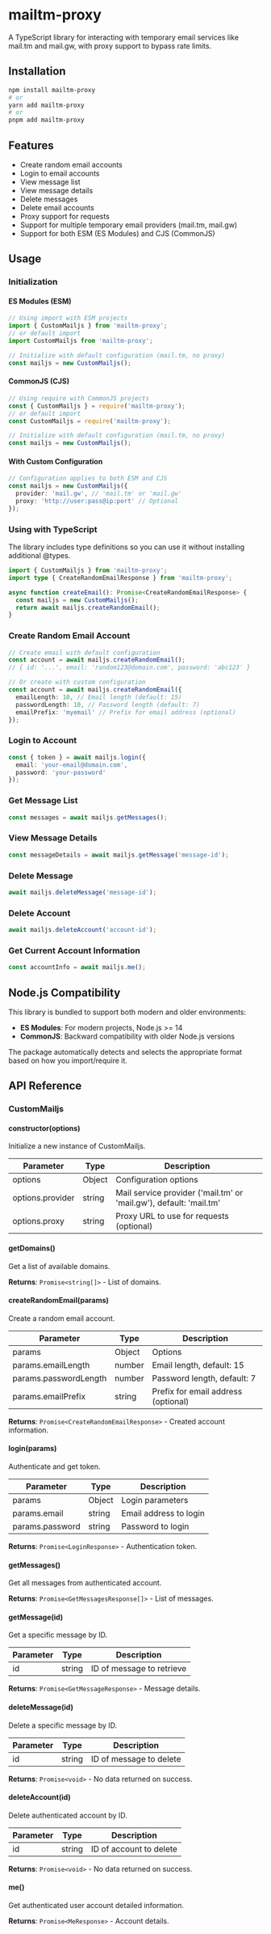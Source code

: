 # mailtm-proxy

A TypeScript library for interacting with temporary email services like mail.tm and mail.gw, with proxy support to bypass rate limits.

## Installation

```bash
npm install mailtm-proxy
# or
yarn add mailtm-proxy
# or
pnpm add mailtm-proxy
```

## Features

- Create random email accounts
- Login to email accounts
- View message list
- View message details
- Delete messages
- Delete email accounts
- Proxy support for requests
- Support for multiple temporary email providers (mail.tm, mail.gw)
- Support for both ESM (ES Modules) and CJS (CommonJS)

## Usage

### Initialization

#### ES Modules (ESM)

```typescript
// Using import with ESM projects
import { CustomMailjs } from 'mailtm-proxy';
// or default import
import CustomMailjs from 'mailtm-proxy';

// Initialize with default configuration (mail.tm, no proxy)
const mailjs = new CustomMailjs();
```

#### CommonJS (CJS)

```javascript
// Using require with CommonJS projects
const { CustomMailjs } = require('mailtm-proxy');
// or default import
const CustomMailjs = require('mailtm-proxy');

// Initialize with default configuration (mail.tm, no proxy)
const mailjs = new CustomMailjs();
```

#### With Custom Configuration

```typescript
// Configuration applies to both ESM and CJS
const mailjs = new CustomMailjs({
  provider: 'mail.gw', // 'mail.tm' or 'mail.gw'
  proxy: 'http://user:pass@ip:port' // Optional
});
```

### Using with TypeScript

The library includes type definitions so you can use it without installing additional @types.

```typescript
import { CustomMailjs } from 'mailtm-proxy';
import type { CreateRandomEmailResponse } from 'mailtm-proxy';

async function createEmail(): Promise<CreateRandomEmailResponse> {
  const mailjs = new CustomMailjs();
  return await mailjs.createRandomEmail();
}
```

### Create Random Email Account

```typescript
// Create email with default configuration
const account = await mailjs.createRandomEmail();
// { id: '...', email: 'random123@domain.com', password: 'abc123' }

// Or create with custom configuration
const account = await mailjs.createRandomEmail({
  emailLength: 10, // Email length (default: 15)
  passwordLength: 10, // Password length (default: 7)
  emailPrefix: 'myemail' // Prefix for email address (optional)
});
```

### Login to Account

```typescript
const { token } = await mailjs.login({
  email: 'your-email@domain.com',
  password: 'your-password'
});
```

### Get Message List

```typescript
const messages = await mailjs.getMessages();
```

### View Message Details

```typescript
const messageDetails = await mailjs.getMessage('message-id');
```

### Delete Message

```typescript
await mailjs.deleteMessage('message-id');
```

### Delete Account

```typescript
await mailjs.deleteAccount('account-id');
```

### Get Current Account Information

```typescript
const accountInfo = await mailjs.me();
```

## Node.js Compatibility

This library is bundled to support both modern and older environments:

- **ES Modules**: For modern projects, Node.js >= 14
- **CommonJS**: Backward compatibility with older Node.js versions

The package automatically detects and selects the appropriate format based on how you import/require it.

## API Reference

### CustomMailjs

#### constructor(options)

Initialize a new instance of CustomMailjs.

| Parameter | Type | Description |
|---------|------|-------|
| options | Object | Configuration options |
| options.provider | string | Mail service provider ('mail.tm' or 'mail.gw'), default: 'mail.tm' |
| options.proxy | string | Proxy URL to use for requests (optional) |

#### getDomains()

Get a list of available domains.

**Returns**: `Promise<string[]>` - List of domains.

#### createRandomEmail(params)

Create a random email account.

| Parameter | Type | Description |
|---------|------|-------|
| params | Object | Options |
| params.emailLength | number | Email length, default: 15 |
| params.passwordLength | number | Password length, default: 7 |
| params.emailPrefix | string | Prefix for email address (optional) |

**Returns**: `Promise<CreateRandomEmailResponse>` - Created account information.

#### login(params)

Authenticate and get token.

| Parameter | Type | Description |
|---------|------|-------|
| params | Object | Login parameters |
| params.email | string | Email address to login |
| params.password | string | Password to login |

**Returns**: `Promise<LoginResponse>` - Authentication token.

#### getMessages()

Get all messages from authenticated account.

**Returns**: `Promise<GetMessagesResponse[]>` - List of messages.

#### getMessage(id)

Get a specific message by ID.

| Parameter | Type | Description |
|---------|------|-------|
| id | string | ID of message to retrieve |

**Returns**: `Promise<GetMessageResponse>` - Message details.

#### deleteMessage(id)

Delete a specific message by ID.

| Parameter | Type | Description |
|---------|------|-------|
| id | string | ID of message to delete |

**Returns**: `Promise<void>` - No data returned on success.

#### deleteAccount(id)

Delete authenticated account by ID.

| Parameter | Type | Description |
|---------|------|-------|
| id | string | ID of account to delete |

**Returns**: `Promise<void>` - No data returned on success.

#### me()

Get authenticated user account detailed information.

**Returns**: `Promise<MeResponse>` - Account details.
